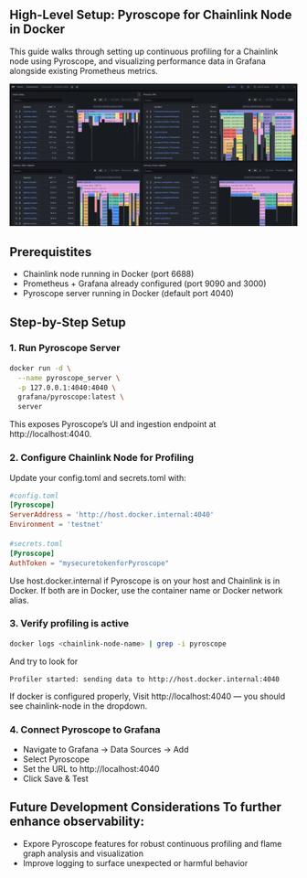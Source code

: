 ## High-Level Setup: Pyroscope for Chainlink Node in Docker
This guide walks through setting up continuous profiling for a Chainlink node using Pyroscope, and visualizing performance data in Grafana alongside existing Prometheus metrics.

![Alt text](../media/Pyroscope-Node-Monitoring-Dashboard.png)

## Prerequistites
- Chainlink node running in Docker (port 6688)
- Prometheus + Grafana already configured (port 9090 and 3000)
- Pyroscope server running in Docker (default port 4040) 

## Step-by-Step Setup
### 1. Run Pyroscope Server
```bash
docker run -d \
  --name pyroscope_server \
  -p 127.0.0.1:4040:4040 \
  grafana/pyroscope:latest \
  server
```
This exposes Pyroscope’s UI and ingestion endpoint at http://localhost:4040.


### 2. Configure Chainlink Node for Profiling
Update your config.toml and secrets.toml with:
```toml
#config.toml
[Pyroscope]
ServerAddress = 'http://host.docker.internal:4040'
Environment = 'testnet'

#secrets.toml
[Pyroscope]
AuthToken = "mysecuretokenforPyroscope"
```
Use host.docker.internal if Pyroscope is on your host and Chainlink is in Docker. If both are in Docker, use the container name or Docker network alias.


### 3. Verify profiling is active
```bash
docker logs <chainlink-node-name> | grep -i pyroscope
```
And try to look for 

```
Profiler started: sending data to http://host.docker.internal:4040
```

If docker is configured properly, Visit http://localhost:4040 — you should see chainlink-node in the dropdown.

### 4. Connect Pyroscope to Grafana
- Navigate to Grafana → Data Sources → Add
- Select Pyroscope
- Set the URL to http://localhost:4040
- Click Save & Test

## Future Development Considerations To further enhance observability:
- Expore Pyroscope features for robust continuous profiling and flame graph analysis and visualization
- Improve logging to surface unexpected or harmful behavior
